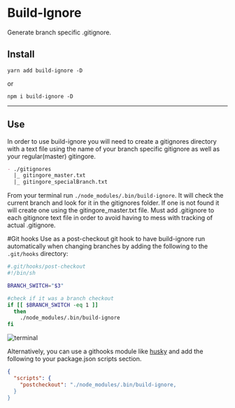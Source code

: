 # Build-Ignore

Generate branch specific .gitignore.

## Install
```
yarn add build-ignore -D
```
or

```
npm i build-ignore -D
```
---
## Use
In order to use build-ignore you will need to create a gitignores directory with a text file using the name of your branch specific gitignore as well as your regular(master) gitingore.
```markdown
- ./gitignores
  |_ gitingore_master.txt
  |_ gitingore_specialBranch.txt
```
From your terminal run `./node_modules/.bin/build-ignore`. It will check the current branch and look for it in the gitignores folder. If one is not found it will create one using the gitingore_master.txt file. Must add .gitignore to each gitignore text file in order to avoid having to mess with tracking of actual .gitignore.


#Git hooks
Use as a post-checkout git hook to have build-ignore run automatically when changing branches by adding the following to the `.git/hooks` directory:

``` bash
#.git/hooks/post-checkout
#!/bin/sh

BRANCH_SWITCH="$3"

#check if it was a branch checkout
if [[ $BRANCH_SWITCH -eq 1 ]]
  then
    ./node_modules/.bin/build-ignore
fi
```
![terminal](https://media.giphy.com/media/OBk7HYOkMCu2Y/giphy.gif)

Alternatively, you can use a githooks module like [husky](https://www.npmjs.com/package/husky) and add the following to your package.json scripts section.

``` json
{
  "scripts": {
    "postcheckout": "./node_modules/.bin/build-ignore,
  }
}
```
